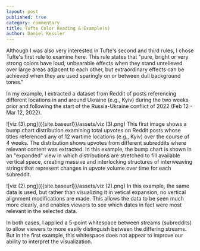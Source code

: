 ```yaml
---
layout: post
published: true
category: commentary
title: Tufte Color Reading & Example(s)
author: Daniel Kessler
---
```

Although I was also very interested in Tufte's second and third rules, I chose Tufte's first rule to examine here. This rule states that "pure, bright or very strong colors have loud, unbearable effects when they stand unrelieved over large areas adjacent to each other, but extraordinary effects can be achieved when they are used sparingly on or between dull background tones." 

In my example, I extracted a dataset from Reddit of posts referencing different locations in and around Ukraine (e.g., Kyiv) during the two weeks prior and following the start of the Russia-Ukraine conflict of 2022 (Feb 12 - Mar 12, 2022). 

![viz (3).png]({{site.baseurl}}/assets/viz (3).png)
This first image shows a bump chart distribution examining total upvotes on Reddit posts whose titles referenced any of 12 wartime locations (e.g., Kyiv) over the course of 4 weeks. The distribution shows upvotes from different subreddits where relevant content was extracted. In this example, the bump chart is shown in an "expanded" view in which distributions are stretched to fill available vertical space, creating massive and interlocking structures of interweaving strings that represent changes in upvote volume over time for each subreddit. 

![viz (2).png]({{site.baseurl}}/assets/viz (2).png)
In this example, the same data is used, but rather than visualizing it in vetical expansion, no vertical alignment modifications are made. This allows the data to be seen much more clearly, and enables viewers to see which dates in fact were most relevant in the selected data. 

In both cases, I applied a 5-point whitespace between streams (subreddits) to allow viewers to more easily distinguish between the differing streams. But in the first example, this whitespace does not appear to improve our ability to interpret the visualization.  